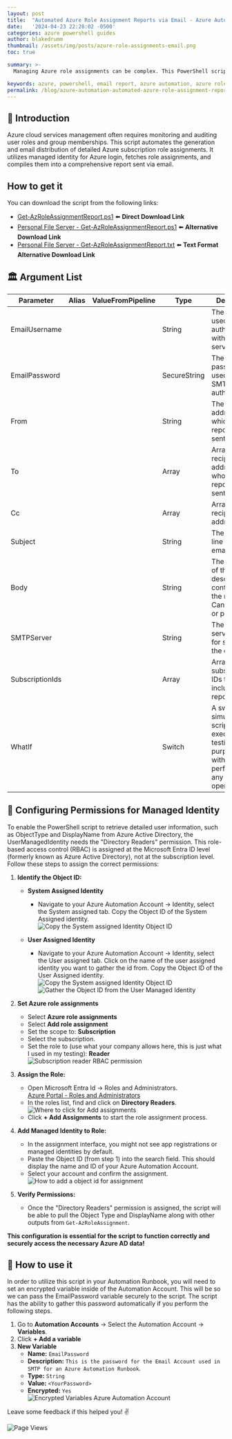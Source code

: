 ```yaml
---
layout: post
title:  "Automated Azure Role Assignment Reports via Email - Azure Automation"
date:   '2024-04-23 22:28:02 -0500'
categories: azure powershell guides
author: blakedrumm
thumbnail: /assets/img/posts/azure-role-assignments-email.png
toc: true

summary: >-
  Managing Azure role assignments can be complex. This PowerShell script simplifies the process by generating detailed reports on Azure users, groups, and roles and automatically emailing these reports.

keywords: azure, powershell, email report, azure automation, azure roles, azure groups, azure users
permalink: /blog/azure-automation-automated-azure-role-assignment-reports/
---
```


## :book: Introduction
Azure cloud services management often requires monitoring and auditing user roles and group memberships. This script automates the generation and email distribution of detailed Azure subscription role assignments. It utilizes managed identity for Azure login, fetches role assignments, and compiles them into a comprehensive report sent via email.

## How to get it
You can download the script from the following links:
- [Get-AzRoleAssignmentReport.ps1](https://gist.github.com/blakedrumm/8f73e82f78b675bea2968117b70fd83e) :arrow_left: **Direct Download Link**
- [Personal File Server - Get-AzRoleAssignmentReport.ps1](https://files.blakedrumm.com/Get-AzRoleAssignmentReport.ps1) :arrow_left: **Alternative Download Link**
- [Personal File Server - Get-AzRoleAssignmentReport.txt](https://files.blakedrumm.com/Get-AzRoleAssignmentReport.txt) :arrow_left: **Text Format Alternative Download Link**

## :classical_building: Argument List

| Parameter       | Alias | ValueFromPipeline | Type   | Description                                                                                                                                                                |
|-----------------|-------|-------------------|--------|----------------------------------------------------------------------------------------------------------------------------------------------------------------------------|
| EmailUsername   |       |                   | String | The username used to authenticate with the SMTP server.                                                                                                                    |
| EmailPassword   |       |                   | SecureString | The secure password used for SMTP authentication.                                                                                                                    |
| From            |       |                   | String | The email address from which the report will be sent.                                                                                                                      |
| To              |       |                   | Array  | Array of recipient email addresses to whom the report will be sent.                                                                                                        |
| Cc              |       |                   | Array  | Array of CC recipient email addresses.                                                                                                                                     |
| Subject         |       |                   | String | The subject line of the email.                                                                                                                                             |
| Body            |       |                   | String | The body text of the email, describing the contents of the report. Can be HTML or plain text.                                                                              |
| SMTPServer      |       |                   | String | The SMTP server used for sending the email.                                                                                                                                |
| SubscriptionIds |       |                   | Array  | Array of Azure subscription IDs to be included in the report.                                                                                                              |
| WhatIf          |       |                   | Switch | A switch to simulate the script execution for testing purposes without performing any actual operations.                                                                   |

## :key: Configuring Permissions for Managed Identity

To enable the PowerShell script to retrieve detailed user information, such as ObjectType and DisplayName from Azure Active Directory, the UserManagedIdentity needs the "Directory Readers" permission. This role-based access control (RBAC) is assigned at the Microsoft Entra ID level (formerly known as Azure Active Directory), not at the subscription level. Follow these steps to assign the correct permissions:

1. **Identify the Object ID:**
   - **System Assigned Identity**
      - Navigate to your Azure Automation Account -> Identity, select the System assigned tab. Copy the Object ID of the System Assigned identity. \
        ![Copy the System assigned Identity Object ID](/assets/img/posts/system-assigned-identity.png)

   - **User Assigned Identity**
      - Navigate to your Azure Automation Account -> Identity, select the User assigned tab. Click on the name of the user assigned identity you want to gather the id from. Copy the Object ID of the User Assigned identity. \
        ![Copy the System assigned Identity Object ID](/assets/img/posts/user-assigned-identity.png) \
        ![Gather the Object ID from the User Managed Identity](/assets/img/posts/user-assigned-identity-object-id.png)

2. **Set Azure role assignments**
   - Select **Azure role assignments**
   - Select **Add role assignment**
   - Set the scope to: **Subscription**
   - Select the subscription.
   - Set the role to (use what your company allows here, this is just what I used in my testing): **Reader** \
     ![Subscription reader RBAC permission](/assets/img/posts/add-role-assignments-subscription-reader.png)

3. **Assign the Role:**
   - Open Microsoft Entra Id -> Roles and Administrators. \
     [Azure Portal - Roles and Administrators](https://portal.azure.com/#view/Microsoft_AAD_IAM/RolesManagementMenuBlade/~/AllRoles/adminUnitObjectId//resourceScope/)
   - In the roles list, find and click on **Directory Readers**. \
     ![Where to click for Add assignments](/assets/img/posts/add-directory-reader-assignment.png)
   - Click **+ Add Assignments** to start the role assignment process.

4. **Add Managed Identity to Role:**
   - In the assignment interface, you might not see app registrations or managed identities by default.
   - Paste the Object ID (from step 1) into the search field. This should display the name and ID of your Azure Automation Account.
   - Select your account and confirm the assignment. \
     ![How to add a object id for assignment](/assets/img/posts/add-directory-reader-assignment-object-id.png)

5. **Verify Permissions:**
   - Once the "Directory Readers" permission is assigned, the script will be able to pull the Object Type and DisplayName along with other outputs from `Get-AzRoleAssignment`.

**This configuration is essential for the script to function correctly and securely access the necessary Azure AD data!**

## :page_with_curl: How to use it
In order to utilize this script in your Automation Runbook, you will need to set an encrypted variable inside of the Automation Account. This will be so we can pass the EmailPassword variable securely to the script. The script has the ability to gather this password automatically if you perform the following steps.
1. Go to **Automation Accounts** -> Select the Automation Account -> **Variables**.
2. Click **+ Add a variable** 
3. **New Variable**
   - **Name:** `EmailPassword`
   - **Description:** `This is the password for the Email Account used in SMTP for an Azure Automation Runbook`.
   - **Type:** `String`
   - **Value:** `<YourPassword>`
   - **Encrypted:** `Yes` \
![Encrypted Variables Azure Automation Account](/assets/img/posts/encrypted-variables-automation-account.png)

Leave some feedback if this helped you! :v:

![Page Views](https://counter.blakedrumm.com/count/tag.svg?url=blakedrumm.com/blog/azure-automation-automated-azure-role-assignment-reports/)